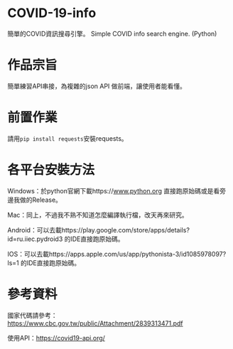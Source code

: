# COVID-19-info
簡單的COVID資訊搜尋引擎。 Simple COVID info search engine. (Python)

# 作品宗旨
簡單練習API串接，為複雜的json API 做前端，讓使用者能看懂。

# 前置作業
請用```pip install requests```安裝requests。

# 各平台安裝方法
Windows：於python官網下載https://www.python.org 直接跑原始碼或是看旁邊我做的Release。

Mac：同上，不過我不熟不知道怎麼編譯執行檔，改天再來研究。

Android：可以去載https://play.google.com/store/apps/details?id=ru.iiec.pydroid3 的IDE直接跑原始碼。

IOS：可以去載https://apps.apple.com/us/app/pythonista-3/id1085978097?ls=1 的IDE直接跑原始碼。

# 參考資料
國家代碼請參考：https://www.cbc.gov.tw/public/Attachment/2839313471.pdf

使用API：https://covid19-api.org/
